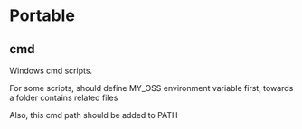 # Portable

## cmd

Windows cmd scripts.

For some scripts, should define MY_OSS environment variable first, towards a folder contains related files

Also, this cmd path should be added to PATH